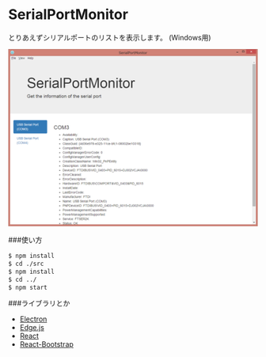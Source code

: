 # SerialPortMonitor

とりあえずシリアルポートのリストを表示します。
(Windows用)

![スクリーンショット](SS.png)

###使い方
```
$ npm install
$ cd ./src
$ npm install
$ cd ../
$ npm start
```

###ライブラリとか
- [Electron](http://electron.atom.io/)
- [Edge.js](http://tjanczuk.github.io/edge/)
- [React](https://facebook.github.io/react/)
- [React-Bootstrap](https://react-bootstrap.github.io/)

